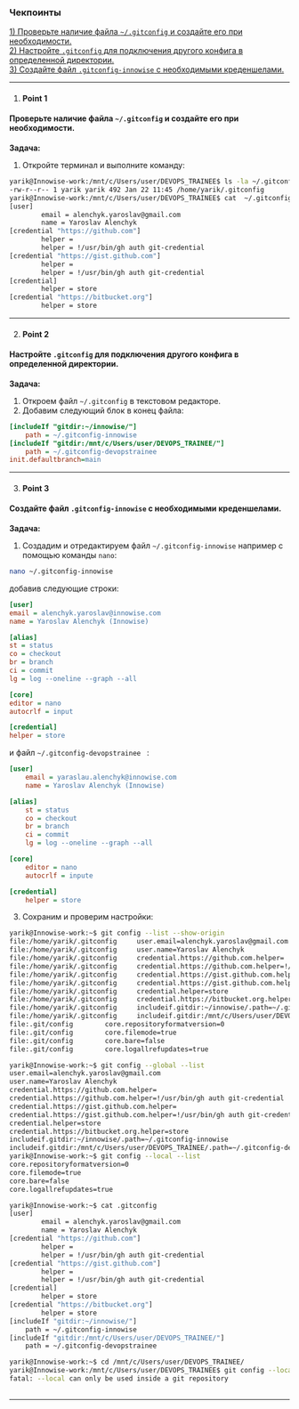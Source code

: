 ### Чекпоинты

[1) Проверьте наличие файла `~/.gitconfig` и создайте его при необходимости.](#Point-1)  
[2) Настройте `.gitconfig` для подключения другого конфига в определенной директории.](#Point-2)  
[3) Создайте файл `.gitconfig-innowise` с необходимыми креденшелами.](#Point-3)  

---

1. #### Point 1  
#### Проверьте наличие файла `~/.gitconfig` и создайте его при необходимости.  
   **Задача:**  
   1. Откройте терминал и выполните команду: 
```bash 
yarik@Innowise-work:/mnt/c/Users/user/DEVOPS_TRAINEE$ ls -la ~/.gitconfig
-rw-r--r-- 1 yarik yarik 492 Jan 22 11:45 /home/yarik/.gitconfig
yarik@Innowise-work:/mnt/c/Users/user/DEVOPS_TRAINEE$ cat  ~/.gitconfig
[user]
        email = alenchyk.yaroslav@gmail.com
        name = Yaroslav Alenchyk
[credential "https://github.com"]
        helper = 
        helper = !/usr/bin/gh auth git-credential
[credential "https://gist.github.com"]
        helper = 
        helper = !/usr/bin/gh auth git-credential
[credential]
        helper = store
[credential "https://bitbucket.org"]
        helper = store
```
---

2. #### Point 2  
#### Настройте `.gitconfig` для подключения другого конфига в определенной директории.  
   **Задача:**  
   1. Откроем файл `~/.gitconfig` в текстовом редакторе.  
   2. Добавим следующий блок в конец файла:  
```ini
[includeIf "gitdir:~/innowise/"]
    path = ~/.gitconfig-innowise
[includeIf "gitdir:/mnt/c/Users/user/DEVOPS_TRAINEE/"]
    path = ~/.gitconfig-devopstrainee
init.defaultbranch=main
``` 

---

3. #### Point 3  
#### Создайте файл `.gitconfig-innowise` с необходимыми креденшелами.  
   **Задача:**  
   1. Создадим и отредактируем файл `~/.gitconfig-innowise` например с помощью команды `nano`:  
```bash
nano ~/.gitconfig-innowise
```  
добавив следующие строки:  
```ini 
[user]
email = alenchyk.yaroslav@innowise.com
name = Yaroslav Alenchyk (Innowise)

[alias]
st = status
co = checkout
br = branch
ci = commit
lg = log --oneline --graph --all

[core]
editor = nano
autocrlf = input

[credential]
helper = store
```
и файл `~/.gitconfig-devopstrainee ` :
```ini
[user]
    email = yaraslau.alenchyk@innowise.com
    name = Yaroslav Alenchyk (Innowise)

[alias]
    st = status
    co = checkout
    br = branch
    ci = commit
    lg = log --oneline --graph --all

[core]
    editor = nano
    autocrlf = inpute

[credential]
    helper = store
```

   3. Сохраним и проверим настройки:
```bash
yarik@Innowise-work:~$ git config --list --show-origin
file:/home/yarik/.gitconfig     user.email=alenchyk.yaroslav@gmail.com
file:/home/yarik/.gitconfig     user.name=Yaroslav Alenchyk
file:/home/yarik/.gitconfig     credential.https://github.com.helper=
file:/home/yarik/.gitconfig     credential.https://github.com.helper=!/usr/bin/gh auth git-credential
file:/home/yarik/.gitconfig     credential.https://gist.github.com.helper=
file:/home/yarik/.gitconfig     credential.https://gist.github.com.helper=!/usr/bin/gh auth git-credential
file:/home/yarik/.gitconfig     credential.helper=store
file:/home/yarik/.gitconfig     credential.https://bitbucket.org.helper=store
file:/home/yarik/.gitconfig     includeif.gitdir:~/innowise/.path=~/.gitconfig-innowise
file:/home/yarik/.gitconfig     includeif.gitdir:/mnt/c/Users/user/DEVOPS_TRAINEE/.path=~/.gitconfig-devopstrainee
file:.git/config        core.repositoryformatversion=0
file:.git/config        core.filemode=true
file:.git/config        core.bare=false
file:.git/config        core.logallrefupdates=true

yarik@Innowise-work:~$ git config --global --list
user.email=alenchyk.yaroslav@gmail.com
user.name=Yaroslav Alenchyk
credential.https://github.com.helper=
credential.https://github.com.helper=!/usr/bin/gh auth git-credential
credential.https://gist.github.com.helper=
credential.https://gist.github.com.helper=!/usr/bin/gh auth git-credential
credential.helper=store
credential.https://bitbucket.org.helper=store
includeif.gitdir:~/innowise/.path=~/.gitconfig-innowise
includeif.gitdir:/mnt/c/Users/user/DEVOPS_TRAINEE/.path=~/.gitconfig-devopstrainee
yarik@Innowise-work:~$ git config --local --list
core.repositoryformatversion=0
core.filemode=true
core.bare=false
core.logallrefupdates=true

yarik@Innowise-work:~$ cat .gitconfig
[user]
        email = alenchyk.yaroslav@gmail.com
        name = Yaroslav Alenchyk
[credential "https://github.com"]
        helper = 
        helper = !/usr/bin/gh auth git-credential
[credential "https://gist.github.com"]
        helper = 
        helper = !/usr/bin/gh auth git-credential
[credential]
        helper = store
[credential "https://bitbucket.org"]
        helper = store
[includeIf "gitdir:~/innowise/"]
    path = ~/.gitconfig-innowise
[includeIf "gitdir:/mnt/c/Users/user/DEVOPS_TRAINEE/"]
    path = ~/.gitconfig-devopstrainee

yarik@Innowise-work:~$ cd /mnt/c/Users/user/DEVOPS_TRAINEE/
yarik@Innowise-work:/mnt/c/Users/user/DEVOPS_TRAINEE$ git config --local --list
fatal: --local can only be used inside a git repository
    
```

---


    


